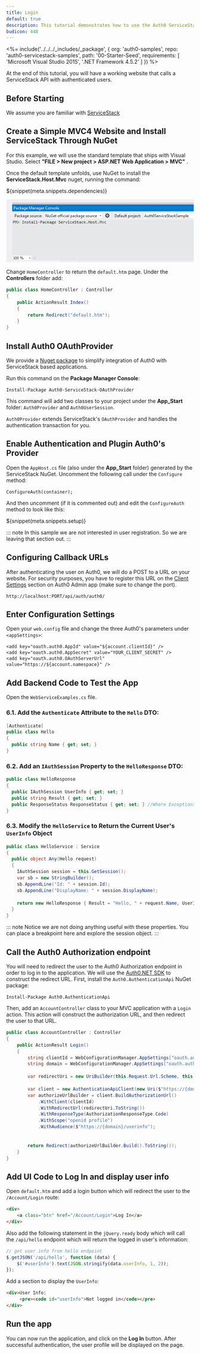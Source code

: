 ```yaml
---
title: Login
default: true
description: This tutorial demonstrates how to use the Auth0 ServiceStack SDK to add authentication and authorization to your web app
budicon: 448
---
```


<%= include('../../../_includes/_package', {
  org: 'auth0-samples',
  repo: 'auth0-servicestack-samples',
  path: '00-Starter-Seed',
  requirements: [
    'Microsoft Visual Studio 2015',
    '.NET Framework 4.5.2'
  ]
}) %>

At the end of this tutorial, you will have a working website that calls a ServiceStack API with authenticated users.

## Before Starting

We assume you are familiar with [ServiceStack](http://www.servicestack.net/)

## Create a Simple MVC4 Website and Install ServiceStack Through NuGet

For this example, we will use the standard template that ships with Visual Studio. Select __"FILE > New project > ASP.NET Web Application > MVC"__ .

Once the default template unfolds, use NuGet to install the **ServiceStack.Host.Mvc** nuget, running the command:

${snippet(meta.snippets.dependencies)}

![](/media/articles/server-platforms/servicestack/install-servicestack-nuget.png)

Change `HomeController` to return the `default.htm` page. Under the __Controllers__ folder add:

```cs
public class HomeController : Controller
{
    public ActionResult Index()
    {
        return Redirect("default.htm");
    }
}
```

## Install Auth0 OAuthProvider

We provide a [Nuget package](http://nuget.org/packages/Auth0-ServiceStack-OAuthProvider/) to simplify integration of Auth0 with ServiceStack based applications.

Run this command on the __Package Manager Console__:

```text
Install-Package Auth0-ServiceStack-OAuthProvider
```

This command will add two classes to your project under the __App_Start__ folder: `Auth0Provider` and `Auth0UserSession`.

`Auth0Provider` extends ServiceStack's `OAuthProvider` and handles the authentication transaction for you.

## Enable Authentication and Plugin Auth0's Provider

Open the `AppHost.cs` file (also under the __App_Start__ folder) generated by the ServiceStack NuGet. Uncomment the following call under the `Configure` method:

```text
ConfigureAuth(container);
```

And then uncomment (if it is commented out) and edit the `ConfigureAuth` method to look like this:

${snippet(meta.snippets.setup)}

::: note
In this sample we are not interested in user registration. So we are leaving that section out.
:::

## Configuring Callback URLs

<div class="setup-callback">
<p>After authenticating the user on Auth0, we will do a POST to a URL on your website. For security purposes, you have to register this URL on the <a href="${manage_url}/#/applications/${account.clientId}/settings">Client Settings</a> section on Auth0 Admin app (make sure to change the port).</p>

<pre><code>http://localhost:PORT/api/auth/auth0/</pre></code>
</div>

## Enter Configuration Settings

Open your `web.config` file and change the three Auth0's parameters under `<appSettings>`:

```text
<add key="oauth.auth0.AppId" value="${account.clientId}" />
<add key="oauth.auth0.AppSecret" value="YOUR_CLIENT_SECRET" />
<add key="oauth.auth0.OAuthServerUrl" value="https://${account.namespace}" />
```

## Add Backend Code to Test the App

Open the `WebServiceExamples.cs` file.

### 6.1. Add the `Authenticate` Attribute to the `Hello` DTO:

```cs
[Authenticate]
public class Hello
{
  public string Name { get; set; }
}
```

### 6.2. Add an `IAuthSession` Property to the `HelloResponse` DTO:

```cs
public class HelloResponse
{
  public IAuthSession UserInfo { get; set; }
  public string Result { get; set; }
  public ResponseStatus ResponseStatus { get; set; } //Where Exceptions get auto-serialized
}
```

### 6.3. Modify the `HelloService` to Return the Current User's `UserInfo` Object

```cs
public class HelloService : Service
{
  public object Any(Hello request)
  {
    IAuthSession session = this.GetSession();
    var sb = new StringBuilder();
    sb.AppendLine("Id: " + session.Id);
    sb.AppendLine("DisplayName: " + session.DisplayName);

    return new HelloResponse { Result = "Hello, " + request.Name, UserInfo = session };
  }
}
```

::: note
Notice we are not doing anything useful with these properties. You can place a breakpoint here and explore the session object.
:::

## Call the Auth0 Authorization endpoint

You will need to redirect the user to the Auth0 Authorization endpoint in order to log in to the application. We will use the [Auth0.NET SDK](https://github.com/auth0/auth0.net) to construct the redirect URL. First, install the `Auth0.AuthenticationApi` NuGet package:

```text
Install-Package Auth0.AuthenticationApi
```

Then, add an `AccountController` class to your MVC application with a `Login` action. This action will construct the authorization URL, and then redirect the user to that URL.

```cs
public class AccountController : Controller
{
    public ActionResult Login()
    {
        string clientId = WebConfigurationManager.AppSettings["oauth.auth0.AppId"];
        string domain = WebConfigurationManager.AppSettings["oauth.auth0.OAuthServerUrl"].Substring(8);

        var redirectUri = new UriBuilder(this.Request.Url.Scheme, this.Request.Url.Host, this.Request.Url.IsDefaultPort ? -1 : this.Request.Url.Port, "api/auth/auth0");

        var client = new AuthenticationApiClient(new Uri($"https://{domain}"));
        var authorizeUrlBuilder = client.BuildAuthorizationUrl()
            .WithClient(clientId)
            .WithRedirectUrl(redirectUri.ToString())
            .WithResponseType(AuthorizationResponseType.Code)
            .WithScope("openid profile")
            .WithAudience($"https://{domain}/userinfo");


        return Redirect(authorizeUrlBuilder.Build().ToString());
    }
}
```

## Add UI Code to Log In and display user info

Open `default.htm` and add a login button which will redirect the user to the `/Account/Login` route:

```html
<div>
    <a class="btn" href="/Account/Login">Log In</a>
</div>
```

Also add the following statement in the `jQuery.ready` body which will call the `/api/hello` endpoint which will return the logged in user's information:

```js
// get user info from hello endpoint
$.getJSON('/api/hello', function (data) {
    $('#userInfo').text(JSON.stringify(data.userInfo, 1, 2));
});
```

Add a section to display the `UserInfo`:

```html
<div>User Info:
     <pre><code id="userInfo">Not logged in</code></pre>
</div>
```

## Run the app

You can now run the application, and click on the **Log In** button. After successful authentication, the user profile will be displayed on the page.

